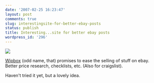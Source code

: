 ```yaml
---
date: '2007-02-25 16:23:47'
layout: post
comments: true
slug: interestingsite-for-better-ebay-posts
status: publish
title: Interesting...site for better ebay posts
wordpress_id: '296'
---
```



[
![](http://www.wipbox.com/media/200s/cats.jpg)
]()

[Wipbox](http://www.wipbox.com/) (odd name, that) promises to ease the selling of stuff on ebay. Better price research, checklists, etc. (Also for craigslist).

Haven't tried it yet, but a lovely idea.

